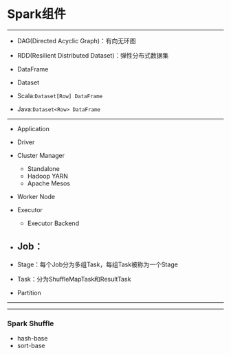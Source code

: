 # Spark组件


---
- DAG(Directed Acyclic Graph)：有向无环图
- RDD(Resilient Distributed Dataset)：弹性分布式数据集



- DataFrame
- Dataset

- Scala:`Dataset[Row] DataFrame `
- Java:`Dataset<Row> DataFrame `

---


- Application
- Driver


- Cluster Manager
    - Standalone
    - Hadoop YARN
    - Apache Mesos

- Worker Node
- Executor
    - Executor Backend
- Job：
    -
- Stage：每个Job分为多组Task，每组Task被称为一个Stage

- Task：分为ShuffleMapTask和ResultTask

- Partition


---



---
### Spark Shuffle

- hash-base
- sort-base